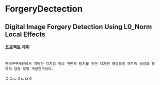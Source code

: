 # ForgeryDectection

## Digital Image Forgery Detection Using L0_Norm Local Effects
 
#### 프로젝트 계획<br/><br/>


```
한국연구재단에서 지원한 디지털 영상 위변조 탐지를 위한 다차원 영상특징 매트릭 생성과 통계적 검증 모델 개발연구이다. 
```


ㅇㅁㄴㅇㄴㅁㅇ
